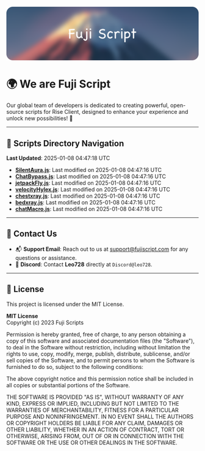![Banner](.github/b.webp)

# 🌍 **We are Fuji Script**

Our global team of developers is dedicated to creating powerful, open-source scripts for Rise Client, designed to enhance your experience and unlock new possibilities! 🌟

---
<!-- SCRIPTS_NAVIGATION_START -->
## 📂 **Scripts Directory Navigation**

**Last Updated**: 2025-01-08 04:47:18 UTC

- **[SilentAura.js](scripts/SilentAura.js)**: Last modified on 2025-01-08 04:47:16 UTC
- **[ChatBypass.js](scripts/ChatBypass.js)**: Last modified on 2025-01-08 04:47:16 UTC
- **[jetpackFly.js](scripts/jetpackFly.js)**: Last modified on 2025-01-08 04:47:16 UTC
- **[velocityHylex.js](scripts/velocityHylex.js)**: Last modified on 2025-01-08 04:47:16 UTC
- **[chestxray.js](scripts/chestxray.js)**: Last modified on 2025-01-08 04:47:16 UTC
- **[bedxray.js](scripts/bedxray.js)**: Last modified on 2025-01-08 04:47:16 UTC
- **[chatMacro.js](scripts/chatMacro.js)**: Last modified on 2025-01-08 04:47:16 UTC

<!-- SCRIPTS_NAVIGATION_END -->

---

## 💬 **Contact Us**  
- 📬 **Support Email**: Reach out to us at [support@fujiscript.com](mailto:support@fujiscript.com) for any questions or assistance.  
- 💬 **Discord**: Contact **Leo728** directly at `Discord@leo728`.

---

## 📜 **License**

This project is licensed under the MIT License.  

**MIT License**  
Copyright (c) 2023 Fuji Scripts  

Permission is hereby granted, free of charge, to any person obtaining a copy of this software and associated documentation files (the "Software"), to deal in the Software without restriction, including without limitation the rights to use, copy, modify, merge, publish, distribute, sublicense, and/or sell copies of the Software, and to permit persons to whom the Software is furnished to do so, subject to the following conditions:  

The above copyright notice and this permission notice shall be included in all copies or substantial portions of the Software.  

THE SOFTWARE IS PROVIDED "AS IS", WITHOUT WARRANTY OF ANY KIND, EXPRESS OR IMPLIED, INCLUDING BUT NOT LIMITED TO THE WARRANTIES OF MERCHANTABILITY, FITNESS FOR A PARTICULAR PURPOSE AND NONINFRINGEMENT. IN NO EVENT SHALL THE AUTHORS OR COPYRIGHT HOLDERS BE LIABLE FOR ANY CLAIM, DAMAGES OR OTHER LIABILITY, WHETHER IN AN ACTION OF CONTRACT, TORT OR OTHERWISE, ARISING FROM, OUT OF OR IN CONNECTION WITH THE SOFTWARE OR THE USE OR OTHER DEALINGS IN THE SOFTWARE.  
